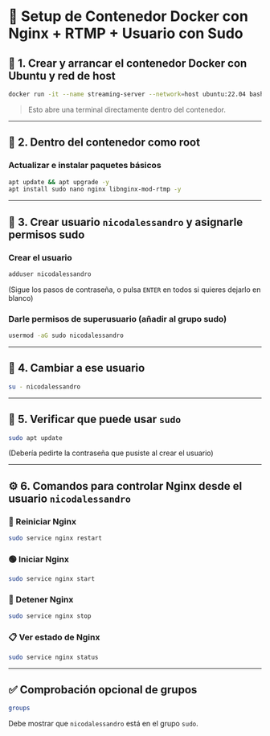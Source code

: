 # 🚀 Setup de Contenedor Docker con Nginx + RTMP + Usuario con Sudo

## 🐳 1. Crear y arrancar el contenedor Docker con Ubuntu y red de host

```bash
docker run -it --name streaming-server --network=host ubuntu:22.04 bash
```

> Esto abre una terminal directamente dentro del contenedor.

---

## 🧰 2. Dentro del contenedor como root

### Actualizar e instalar paquetes básicos

```bash
apt update && apt upgrade -y
apt install sudo nano nginx libnginx-mod-rtmp -y
```

---

## 👤 3. Crear usuario `nicodalessandro` y asignarle permisos sudo

### Crear el usuario

```bash
adduser nicodalessandro
```

(Sigue los pasos de contraseña, o pulsa `ENTER` en todos si quieres dejarlo en blanco)

### Darle permisos de superusuario (añadir al grupo sudo)

```bash
usermod -aG sudo nicodalessandro
```

---

## 🔁 4. Cambiar a ese usuario

```bash
su - nicodalessandro
```

---

## 🧪 5. Verificar que puede usar `sudo`

```bash
sudo apt update
```

(Debería pedirte la contraseña que pusiste al crear el usuario)

---

## ⚙️ 6. Comandos para controlar Nginx desde el usuario `nicodalessandro`

### 🔄 Reiniciar Nginx

```bash
sudo service nginx restart
```

### 🟢 Iniciar Nginx

```bash
sudo service nginx start
```

### 🔴 Detener Nginx

```bash
sudo service nginx stop
```

### 📋 Ver estado de Nginx

```bash
sudo service nginx status
```

---

## ✅ Comprobación opcional de grupos

```bash
groups
```

Debe mostrar que `nicodalessandro` está en el grupo `sudo`.
